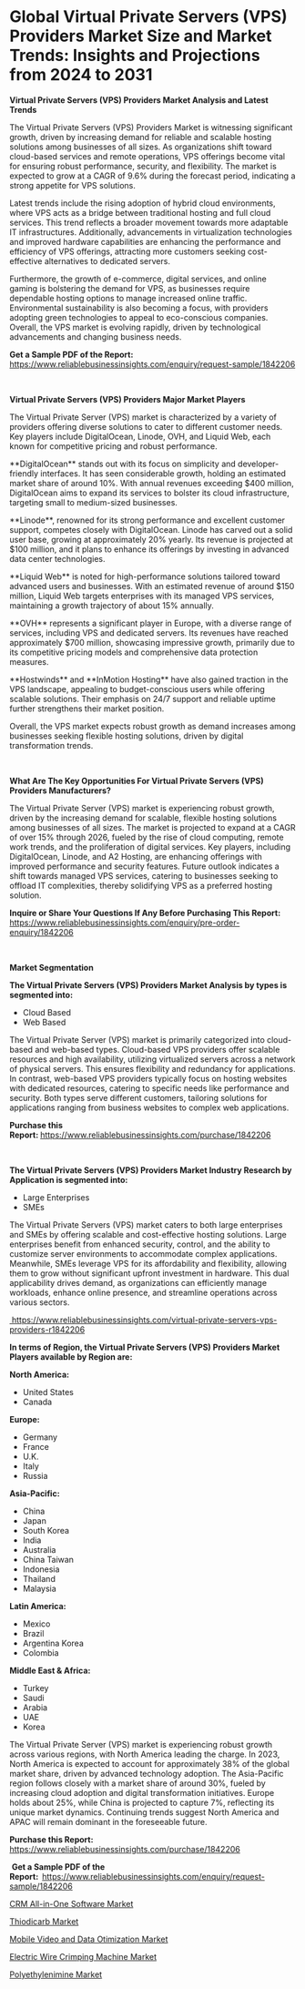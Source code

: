 <p><h1>Global Virtual Private Servers (VPS) Providers Market Size and Market Trends: Insights and Projections from 2024 to 2031</h1></p><p><strong>Virtual Private Servers (VPS) Providers Market Analysis and Latest Trends</strong></p>
<p><p>The Virtual Private Servers (VPS) Providers Market is witnessing significant growth, driven by increasing demand for reliable and scalable hosting solutions among businesses of all sizes. As organizations shift toward cloud-based services and remote operations, VPS offerings become vital for ensuring robust performance, security, and flexibility. The market is expected to grow at a CAGR of 9.6% during the forecast period, indicating a strong appetite for VPS solutions.</p><p>Latest trends include the rising adoption of hybrid cloud environments, where VPS acts as a bridge between traditional hosting and full cloud services. This trend reflects a broader movement towards more adaptable IT infrastructures. Additionally, advancements in virtualization technologies and improved hardware capabilities are enhancing the performance and efficiency of VPS offerings, attracting more customers seeking cost-effective alternatives to dedicated servers.</p><p>Furthermore, the growth of e-commerce, digital services, and online gaming is bolstering the demand for VPS, as businesses require dependable hosting options to manage increased online traffic. Environmental sustainability is also becoming a focus, with providers adopting green technologies to appeal to eco-conscious companies. Overall, the VPS market is evolving rapidly, driven by technological advancements and changing business needs.</p></p>
<p><strong>Get a Sample PDF of the Report:&nbsp;</strong> <a href="https://www.reliablebusinessinsights.com/enquiry/request-sample/1842206?utm_campaign=84&utm_medium=2&utm_source=Github&utm_content=ia&utm_term=16102024&utm_id=virtual-private-servers-vps-providers">https://www.reliablebusinessinsights.com/enquiry/request-sample/1842206</a></p>
<p>&nbsp;</p>
<p><strong>Virtual Private Servers (VPS) Providers Major Market Players</strong></p>
<p><p>The Virtual Private Server (VPS) market is characterized by a variety of providers offering diverse solutions to cater to different customer needs. Key players include DigitalOcean, Linode, OVH, and Liquid Web, each known for competitive pricing and robust performance.</p><p>**DigitalOcean** stands out with its focus on simplicity and developer-friendly interfaces. It has seen considerable growth, holding an estimated market share of around 10%. With annual revenues exceeding $400 million, DigitalOcean aims to expand its services to bolster its cloud infrastructure, targeting small to medium-sized businesses.</p><p>**Linode**, renowned for its strong performance and excellent customer support, competes closely with DigitalOcean. Linode has carved out a solid user base, growing at approximately 20% yearly. Its revenue is projected at $100 million, and it plans to enhance its offerings by investing in advanced data center technologies.</p><p>**Liquid Web** is noted for high-performance solutions tailored toward advanced users and businesses. With an estimated revenue of around $150 million, Liquid Web targets enterprises with its managed VPS services, maintaining a growth trajectory of about 15% annually.</p><p>**OVH** represents a significant player in Europe, with a diverse range of services, including VPS and dedicated servers. Its revenues have reached approximately $700 million, showcasing impressive growth, primarily due to its competitive pricing models and comprehensive data protection measures.</p><p>**Hostwinds** and **InMotion Hosting** have also gained traction in the VPS landscape, appealing to budget-conscious users while offering scalable solutions. Their emphasis on 24/7 support and reliable uptime further strengthens their market position.</p><p>Overall, the VPS market expects robust growth as demand increases among businesses seeking flexible hosting solutions, driven by digital transformation trends.</p></p>
<p>&nbsp;</p>
<p><strong>What Are The Key Opportunities For Virtual Private Servers (VPS) Providers Manufacturers?</strong></p>
<p><p>The Virtual Private Server (VPS) market is experiencing robust growth, driven by the increasing demand for scalable, flexible hosting solutions among businesses of all sizes. The market is projected to expand at a CAGR of over 15% through 2026, fueled by the rise of cloud computing, remote work trends, and the proliferation of digital services. Key players, including DigitalOcean, Linode, and A2 Hosting, are enhancing offerings with improved performance and security features. Future outlook indicates a shift towards managed VPS services, catering to businesses seeking to offload IT complexities, thereby solidifying VPS as a preferred hosting solution.</p></p>
<p><strong>Inquire or Share Your Questions If Any Before Purchasing This Report:</strong> <a href="https://www.reliablebusinessinsights.com/enquiry/pre-order-enquiry/1842206?utm_campaign=84&utm_medium=2&utm_source=Github&utm_content=ia&utm_term=16102024&utm_id=virtual-private-servers-vps-providers">https://www.reliablebusinessinsights.com/enquiry/pre-order-enquiry/1842206</a></p>
<p>&nbsp;</p>
<p><strong>Market Segmentation</strong></p>
<p><strong>The Virtual Private Servers (VPS) Providers Market Analysis by types is segmented into:</strong></p>
<p><ul><li>Cloud Based</li><li>Web Based</li></ul></p>
<p><p>The Virtual Private Server (VPS) market is primarily categorized into cloud-based and web-based types. Cloud-based VPS providers offer scalable resources and high availability, utilizing virtualized servers across a network of physical servers. This ensures flexibility and redundancy for applications. In contrast, web-based VPS providers typically focus on hosting websites with dedicated resources, catering to specific needs like performance and security. Both types serve different customers, tailoring solutions for applications ranging from business websites to complex web applications.</p></p>
<p><strong>Purchase this Report:&nbsp;</strong><a href="https://www.reliablebusinessinsights.com/purchase/1842206?utm_campaign=84&utm_medium=2&utm_source=Github&utm_content=ia&utm_term=16102024&utm_id=virtual-private-servers-vps-providers">https://www.reliablebusinessinsights.com/purchase/1842206</a></p>
<p>&nbsp;</p>
<p><strong>The Virtual Private Servers (VPS) Providers Market Industry Research by Application is segmented into:</strong></p>
<p><ul><li>Large Enterprises</li><li>SMEs</li></ul></p>
<p><p>The Virtual Private Servers (VPS) market caters to both large enterprises and SMEs by offering scalable and cost-effective hosting solutions. Large enterprises benefit from enhanced security, control, and the ability to customize server environments to accommodate complex applications. Meanwhile, SMEs leverage VPS for its affordability and flexibility, allowing them to grow without significant upfront investment in hardware. This dual applicability drives demand, as organizations can efficiently manage workloads, enhance online presence, and streamline operations across various sectors.</p></p>
<p><a href="https://www.reliablebusinessinsights.com/virtual-private-servers-vps-providers-r1842206?utm_campaign=84&utm_medium=2&utm_source=Github&utm_content=ia&utm_term=16102024&utm_id=virtual-private-servers-vps-providers">&nbsp;https://www.reliablebusinessinsights.com/virtual-private-servers-vps-providers-r1842206</a></p>
<p><strong>In terms of Region, the Virtual Private Servers (VPS) Providers Market Players available by Region are:</strong></p>
<p>
    <p> <strong> North America: </strong>
        <ul>
            <li>United States</li>
            <li>Canada</li>
        </ul>
        </p> 
    <p> <strong> Europe: </strong>
        <ul>
            <li>Germany</li>
            <li>France</li>
            <li>U.K.</li>
            <li>Italy</li>
            <li>Russia</li>
        </ul>
        </p> 
    <p> <strong> Asia-Pacific: </strong>
        <ul>
            <li>China</li>
            <li>Japan</li>
            <li>South Korea</li>
            <li>India</li>
            <li>Australia</li>
            <li>China Taiwan</li>
            <li>Indonesia</li>
            <li>Thailand</li>
            <li>Malaysia</li>
        </ul>
        </p> 
    <p> <strong> Latin America: </strong>
        <ul>
            <li>Mexico</li>
            <li>Brazil</li>
            <li>Argentina Korea</li>
            <li>Colombia</li>
        </ul>
        </p> 
    <p> <strong> Middle East & Africa: </strong>
        <ul>
            <li>Turkey</li>
            <li>Saudi</li>
            <li>Arabia</li>
            <li>UAE</li>
            <li>Korea</li>
        </ul>
    </p>
    </p>
<p><p>The Virtual Private Server (VPS) market is experiencing robust growth across various regions, with North America leading the charge. In 2023, North America is expected to account for approximately 38% of the global market share, driven by advanced technology adoption. The Asia-Pacific region follows closely with a market share of around 30%, fueled by increasing cloud adoption and digital transformation initiatives. Europe holds about 25%, while China is projected to capture 7%, reflecting its unique market dynamics. Continuing trends suggest North America and APAC will remain dominant in the foreseeable future.</p></p>
<p><strong>Purchase this Report: </strong><a href="https://www.reliablebusinessinsights.com/purchase/1842206?utm_campaign=84&utm_medium=2&utm_source=Github&utm_content=ia&utm_term=16102024&utm_id=virtual-private-servers-vps-providers">https://www.reliablebusinessinsights.com/purchase/1842206</a></p>
<p>&nbsp;<strong>Get a Sample PDF of the Report:&nbsp;&nbsp;</strong><a href="https://www.reliablebusinessinsights.com/enquiry/request-sample/1842206?utm_campaign=84&utm_medium=2&utm_source=Github&utm_content=ia&utm_term=16102024&utm_id=virtual-private-servers-vps-providers">https://www.reliablebusinessinsights.com/enquiry/request-sample/1842206</a></p>
<p><strong></strong></p>
<p><p><a href="https://github.com/HaroldWalker405/Market-Research-Report-List-1/blob/main/crm-all-in-one-software-market.md?utm_campaign=84&utm_medium=2&utm_source=Github&utm_content=ia&utm_term=16102024&utm_id=virtual-private-servers-vps-providers">CRM All-in-One Software Market</a></p><p><a href="https://www.linkedin.com/pulse/emerging-thiodicarb-market-opportunities-analysis-investors-stakeholders-nakpf?utm_campaign=84&utm_medium=2&utm_source=Github&utm_content=ia&utm_term=16102024&utm_id=virtual-private-servers-vps-providers">Thiodicarb Market</a></p><p><a href="https://github.com/GRUBBSCHARLES/Market-Research-Report-List-1/blob/main/mobile-video-and-data-otimization-market.md?utm_campaign=84&utm_medium=2&utm_source=Github&utm_content=ia&utm_term=16102024&utm_id=virtual-private-servers-vps-providers">Mobile Video and Data Otimization Market</a></p><p><a href="https://issuu.com/reportprime-2/docs/electric-wire-crimping-machine-mark_3787e1f2aba5f4?utm_campaign=84&utm_medium=2&utm_source=Github&utm_content=ia&utm_term=16102024&utm_id=virtual-private-servers-vps-providers">Electric Wire Crimping Machine Market</a></p><p><a href="https://www.linkedin.com/pulse/polyethylenimine-market-revolution-size-share-emerging-trends-jnyoc?utm_campaign=84&utm_medium=2&utm_source=Github&utm_content=ia&utm_term=16102024&utm_id=virtual-private-servers-vps-providers">Polyethylenimine Market</a></p></p>